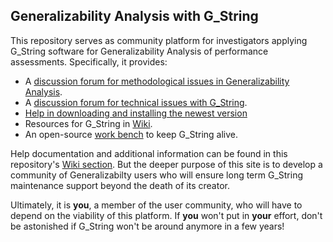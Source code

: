## Generalizability Analysis with G_String
This repository serves as community platform for investigators applying G_String software for Generalizability Analysis of performance assessments.
Specifically, it provides:
- A [discussion forum for methodological issues in Generalizability Analysis](../../discussions/1).
- A [discussion forum for technical issues with G_String](../../discussions/2).
- [Help in downloading and installing the newest version](../../tree/master/Support/get_G_String.md)
- Resources for G_String in [Wiki](../../wiki).
- An open-source [work bench](../../tree/master/workbench) to keep G_String alive.
 
Help documentation and additional information can be found in this repository's [Wiki section](https://github.com/Papa-26/gsvi_root/wiki).
But the deeper purpose of this site is to develop a community of Generalizabilty users who will ensure long term G_String maintenance support beyond the death of its creator.

Ultimately, it is **you**, a member of the user community, who will have to depend on the viability of this platform. If **you** won't put in **your** effort, don't be astonished if G_String won't be around anymore in a few years!
